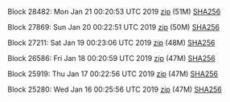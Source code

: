 Block 28482: Mon Jan 21 00:20:53 UTC 2019 [zip](https://dash-bootstrap.ams3.digitaloceanspaces.com/testnet/2019-01-21/bootstrap.dat.zip) (51M) [SHA256](https://dash-bootstrap.ams3.digitaloceanspaces.com/testnet/2019-01-21/sha256.txt)

Block 27869: Sun Jan 20 00:22:51 UTC 2019 [zip](https://dash-bootstrap.ams3.digitaloceanspaces.com/testnet/2019-01-20/bootstrap.dat.zip) (50M) [SHA256](https://dash-bootstrap.ams3.digitaloceanspaces.com/testnet/2019-01-20/sha256.txt)

Block 27211: Sat Jan 19 00:23:06 UTC 2019 [zip](https://dash-bootstrap.ams3.digitaloceanspaces.com/testnet/2019-01-19/bootstrap.dat.zip) (48M) [SHA256](https://dash-bootstrap.ams3.digitaloceanspaces.com/testnet/2019-01-19/sha256.txt)

Block 26586: Fri Jan 18 00:20:59 UTC 2019 [zip](https://dash-bootstrap.ams3.digitaloceanspaces.com/testnet/2019-01-18/bootstrap.dat.zip) (47M) [SHA256](https://dash-bootstrap.ams3.digitaloceanspaces.com/testnet/2019-01-18/sha256.txt)

Block 25919: Thu Jan 17 00:22:56 UTC 2019 [zip](https://dash-bootstrap.ams3.digitaloceanspaces.com/testnet/2019-01-17/bootstrap.dat.zip) (47M) [SHA256](https://dash-bootstrap.ams3.digitaloceanspaces.com/testnet/2019-01-17/sha256.txt)

Block 25280: Wed Jan 16 00:25:56 UTC 2019 [zip](https://dash-bootstrap.ams3.digitaloceanspaces.com/testnet/2019-01-16/bootstrap.dat.zip) (47M) [SHA256](https://dash-bootstrap.ams3.digitaloceanspaces.com/testnet/2019-01-16/sha256.txt)
